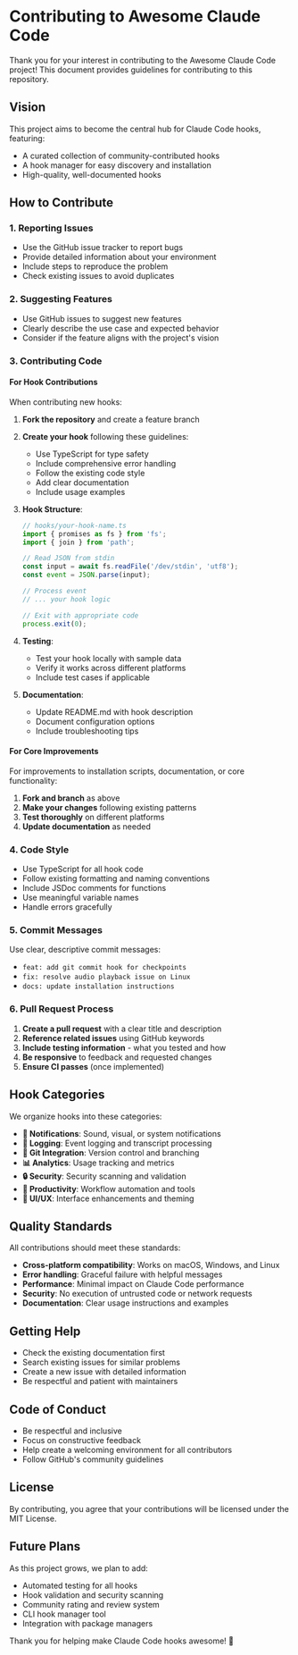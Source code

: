 # Contributing to Awesome Claude Code

Thank you for your interest in contributing to the Awesome Claude Code project! This document provides guidelines for contributing to this repository.

## Vision

This project aims to become the central hub for Claude Code hooks, featuring:
- A curated collection of community-contributed hooks
- A hook manager for easy discovery and installation
- High-quality, well-documented hooks

## How to Contribute

### 1. Reporting Issues

- Use the GitHub issue tracker to report bugs
- Provide detailed information about your environment
- Include steps to reproduce the problem
- Check existing issues to avoid duplicates

### 2. Suggesting Features

- Use GitHub issues to suggest new features
- Clearly describe the use case and expected behavior
- Consider if the feature aligns with the project's vision

### 3. Contributing Code

#### For Hook Contributions

When contributing new hooks:

1. **Fork the repository** and create a feature branch
2. **Create your hook** following these guidelines:
   - Use TypeScript for type safety
   - Include comprehensive error handling
   - Follow the existing code style
   - Add clear documentation
   - Include usage examples

3. **Hook Structure**:
   ```typescript
   // hooks/your-hook-name.ts
   import { promises as fs } from 'fs';
   import { join } from 'path';
   
   // Read JSON from stdin
   const input = await fs.readFile('/dev/stdin', 'utf8');
   const event = JSON.parse(input);
   
   // Process event
   // ... your hook logic
   
   // Exit with appropriate code
   process.exit(0);
   ```

4. **Testing**:
   - Test your hook locally with sample data
   - Verify it works across different platforms
   - Include test cases if applicable

5. **Documentation**:
   - Update README.md with hook description
   - Document configuration options
   - Include troubleshooting tips

#### For Core Improvements

For improvements to installation scripts, documentation, or core functionality:

1. **Fork and branch** as above
2. **Make your changes** following existing patterns
3. **Test thoroughly** on different platforms
4. **Update documentation** as needed

### 4. Code Style

- Use TypeScript for all hook code
- Follow existing formatting and naming conventions
- Include JSDoc comments for functions
- Use meaningful variable names
- Handle errors gracefully

### 5. Commit Messages

Use clear, descriptive commit messages:
- `feat: add git commit hook for checkpoints`
- `fix: resolve audio playback issue on Linux`
- `docs: update installation instructions`

### 6. Pull Request Process

1. **Create a pull request** with a clear title and description
2. **Reference related issues** using GitHub keywords
3. **Include testing information** - what you tested and how
4. **Be responsive** to feedback and requested changes
5. **Ensure CI passes** (once implemented)

## Hook Categories

We organize hooks into these categories:

- **🔔 Notifications**: Sound, visual, or system notifications
- **📝 Logging**: Event logging and transcript processing
- **🔧 Git Integration**: Version control and branching
- **📊 Analytics**: Usage tracking and metrics
- **🔒 Security**: Security scanning and validation
- **🚀 Productivity**: Workflow automation and tools
- **🎨 UI/UX**: Interface enhancements and theming

## Quality Standards

All contributions should meet these standards:

- **Cross-platform compatibility**: Works on macOS, Windows, and Linux
- **Error handling**: Graceful failure with helpful messages
- **Performance**: Minimal impact on Claude Code performance
- **Security**: No execution of untrusted code or network requests
- **Documentation**: Clear usage instructions and examples

## Getting Help

- Check the existing documentation first
- Search existing issues for similar problems
- Create a new issue with detailed information
- Be respectful and patient with maintainers

## Code of Conduct

- Be respectful and inclusive
- Focus on constructive feedback
- Help create a welcoming environment for all contributors
- Follow GitHub's community guidelines

## License

By contributing, you agree that your contributions will be licensed under the MIT License.

## Future Plans

As this project grows, we plan to add:
- Automated testing for all hooks
- Hook validation and security scanning
- Community rating and review system
- CLI hook manager tool
- Integration with package managers

Thank you for helping make Claude Code hooks awesome! 🎉